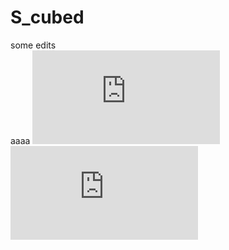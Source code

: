 # S_cubed
some edits <br>
aaaa
![equation](https://latex.codecogs.com/svg.latex?x%3D%5Cfrac%7B-b%5Cpm%5Csqrt%7Bb%5E2-4ac%7D%7D%7B2a%7D)
![qqq](https://latex.codecogs.com/svg.latex?%5Clarge%20x%3D%5Cfrac%7By%7D%7B2%7D)
